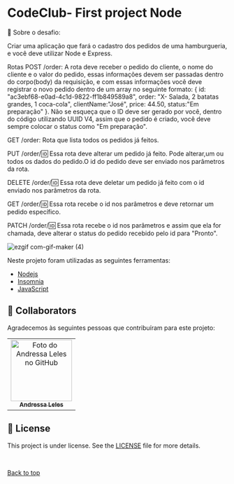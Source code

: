 # <h1>CodeClub- First project Node</h1>

🚀 Sobre o desafio:


Criar uma aplicação que fará o cadastro dos pedidos de uma hamburgueria, e você deve utilizar Node e Express.

Rotas
POST /order: A rota deve receber o pedido do cliente, o nome do cliente e o valor do pedido, essas informações devem ser passadas dentro do corpo(body) da requisição, e com essas informações você deve registrar o novo pedido dentro de um array no seguinte formato: { id: "ac3ebf68-e0ad-4c1d-9822-ff1b849589a8", order: "X- Salada, 2 batatas grandes, 1 coca-cola", clientName:"José", price: 44.50, status:"Em preparação" }. Não se esqueça que o ID deve ser gerado por você, dentro do código utilizando UUID V4, assim que o pedido é criado, você deve sempre colocar o status como "Em preparação".

GET /order: Rota que lista todos os pedidos já feitos.

PUT /order/:id: Essa rota deve alterar um pedido já feito. Pode alterar,um ou todos os dados do pedido.O id do pedido deve ser enviado nos parâmetros da rota.

DELETE /order/:id: Essa rota deve deletar um pedido já feito com o id enviado nos parâmetros da rota.

GET /order/:id: Essa rota recebe o id nos parâmetros e deve retornar um pedido específico.

PATCH /order/:id: Essa rota recebe o id nos parâmetros e assim que ela for chamada, deve alterar o status do pedido recebido pelo id para "Pronto".

![ezgif com-gif-maker (4)](https://user-images.githubusercontent.com/97634107/161124227-ceea8fb4-5519-40e9-8089-54ed69c8b392.gif)

Neste projeto foram utilizadas as seguintes ferramentas:

- [Nodejs](https://developer.mozilla.org/pt-BR/docs/Learn/Server-side/Express_Nodejs/Introduction/)  
- [Insomnia](https://insomnia.rest/)  
- [JavaScript](https://developer.mozilla.org/pt-BR/docs/Web/JavaScript) 
## 🤝 Collaborators

Agradecemos às seguintes pessoas que contribuíram para este projeto:

<table>
  <tr>
    <td align="center">
      <a href="#">
        <img src="https://avatars.githubusercontent.com/u/97634107?s=400&u=3e62533020dcbde3eb6a5b33b909670337e2b2d3&v=4" width="140px;" alt="Foto do Andressa Leles no GitHub"/><br>
        <sub>
          <b>Andressa Leles</b>
        </sub>
      </a>
    </td>
    
  </tr>
</table>

## 📝 License

This project is under license. See the [LICENSE](LICENSE.md) file for more details.

&#xa0;

<a href="#top">Back to top</a>
